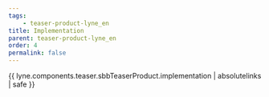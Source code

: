 ```yaml
---
tags: 
    - teaser-product-lyne_en
title: Implementation
parent: teaser-product-lyne_en
order: 4
permalink: false  
---
```

{{ lyne.components.teaser.sbbTeaserProduct.implementation | absolutelinks | safe }}